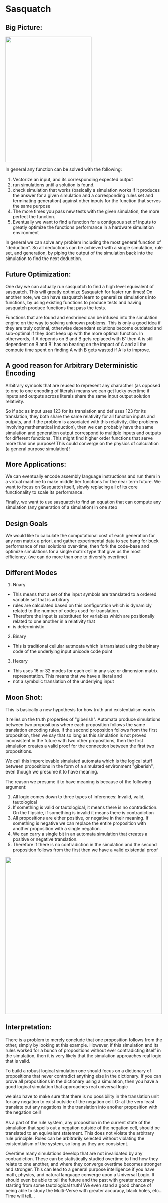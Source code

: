 # Sasquatch


## Big Picture:
<img height=400, width=275 src="https://github.com/ItsZeusBro/Sasquatch/blob/ae69abf834ebac22c671279b0f20d12f85d308fb/sasquatch.jpeg">

In general any function can be solved with the following:
1. Vectorize an input, and its corresponding expected output
2. run simulations until a solution is found.
3. check simulation that works (basically a simulation works if it produces the answer for a given simulation and a corresponding rules set and terminating generation) against other inputs for the function that serves the same purpose
4. The more times you pass new tests with the given simulation, the more perfect the function. 
5. Eventually we want to find a function for a contiguous set of inputs to greatly optimize the functions performance in a hardware simulation environment

In general we can solve any problem including the most general function of "deduction". So all deductions can be achieved with a single simulation, rule set, and generation, by piping the output of the simulation back into the simulation to find the next deduction.


## Future Optimization:
One day we can actually run sasquatch to find a high level equivalent of sasquatch. This will greatly optimize Sasquatch for faster run times! 
On another note, we can have sasquatch learn to generalize simulations into functions, by using existing functions to produce tests and having sasquatch produce functions that pass the tests.

Functions that are found and enshrined can be infused into the simulation engine on the way to solving unknown problems. This is only a good idea if they are truly optimal, otherwise dependant solutions become outdated and sub-optimal if they dont keep up with the more optimal function. In otherwords, if A depends on B and B gets replaced with B' then A is still dependent on B and B' has no bearing on the impact of A and all the compute time spent on finding A with B gets wasted if A is to improve.

## A good reason for Arbitrary Deterministic Encoding
Arbitrary symbols that are reused to represent any characther (as opposed to one to one encoding of literals) means we can get lucky overtime if inputs and outputs across literals share the same input output solution relativity. 

So if abc as input uses 123 for its translation and def uses 123 for its translation, they both share the same relativity for all function inputs and outputs, and if the problem is associated with this relativity, (like problems involving mathematical induction), then we can probably have the same simulation and generation output correspond to multiple inputs and outputs for different functions. This might find higher order functions that serve more than one purpose! This could converge on the physics of calculation (a general purpose simulation)!

## More Applications:
We can eventually encode assembly language instructions and run them in a virtual machine to make middle tier functions for the near term future. We want to focus on Sasquatch itself, slowly replacing all of its core functionality to scale its performance.

Finally, we want to use sasquatch to find an equation that can compute any simulation (any generation of a simulation) in one step

## Design Goals
We would like to calculate the computational cost of each generation for any nxn matrix a priori, and gather experimental data to see bang for buck performance of real solutions over-time, then fork the code-base and optimize simulations for a single matrix type that give us the most efficiency. (we can do more than one to diversify overtime)

## Different Modes
1. Nnary
- This means that a set of the input symbols are translated to a ordered variable set that is arbitrary
- rules are calculated based on this configuration which is dynamicly related to the number of codes used for translation.
- Therefore the input is substituted for variables which are positionally related to one another in a relativity that
- is deterministic
2. Binary
- This is traditional cellular autmoata which is translated using the binary code of the underlying input unicode code point
3. Hexary
- This uses 16 or 32 modes for each cell in any size or dimension matrix representation. This means that we have a literal and
- not a symbolic translation of the underlying input

## Moon Shot:
This is basically a new hypothesis for how truth and existentialism works

It relies on the truth properties of "giberish". Automata produce simulations between two propositions where each proposition follows the same translation encoding rules. If the second proposition follows from the first proposition, then we say that so long as this simulation is not proved inconsistent in the future with two other propositions, then the first simulation creates a valid proof for the connection between the first two propositions.

We call this impercievable simulated automata which is the logical stuff between propositions in the form of a simulated environment "giberish", even though we presume it to have meaning.

The reason we presume it to have meaning is because of the following argument:
1. All logic comes down to three types of inferences: Invalid, valid, tautological
2. If something is valid or tautological, it means there is no contradiction. On the flipside, if something is invalid it means there is contradiction
3. All propositions are either positive, or negative in their meaning. If something is negative we can replace the entire proposition with another proposition with a single negation.
4. We can carry a single bit in an automata simulation that creates a positive or negative translation.
5. Therefore if there is no contradiction in the simulation and the second proposition follows from the first then we have a valid existential proof


<img width=500 height=500 src='https://github.com/ItsZeusBro/JudgementDay/blob/b0cc7e0ed4a5b1a41346d8fcc34126ef1651002e/Automata.png'>

## Interpretation:

There is a problem to merely conclude that one proposition follows from the other, simply by looking at this example. However, if this simulation and its rules worked for a bunch of propositions without ever contradicting itself in the simulation, then it is very likely that the simulation approaches real logic that is valid.

To build a robust logical simulation one should focus on a dictionary of propositions that never contradict anything else in the dictionary. If you can prove all propositions in the dictionary using a simulation, then you have a good logical simulation that approaches real universal logic

we also have to make sure that there is no possibility in the translation unit for any negation to exist outside of the negation cell. Or at the very least translate out any negations in the translation into another proposition with the negation cell!

As a part of the rule system, any proposition in the current state of the simulation that spells out a negation outside of the negation cell, should be translated to an equivalent statement. This does not violate the arbitrary rule principle. Rules can be arbitrarily selected without violating the existentialism of the system, so long as they are consistent.

Overtime many simulations develop that are not invalidated by any contradiction. These can be statistically studied overtime to find how they relate to one another, and where they converge overtime becomes stronger and stronger. This can lead to a general purpose intelligence if you have math, physics, and natural language converge upon a Universal Logic. It should even be able to tell the future and the past with greater accuracy starting from some tautological truth! We even stand a good chance of being able to study the Multi-Verse with greater accuracy, black holes, etc... Time will tell...

